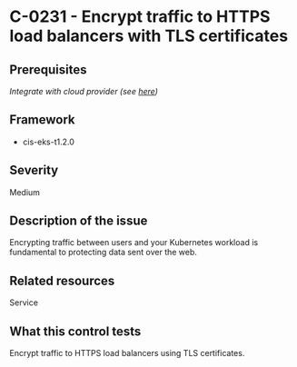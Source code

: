 # C-0231 - Encrypt traffic to HTTPS load balancers with TLS certificates

## Prerequisites
 *Integrate with cloud provider (see [here](https://hub.armosec.io/docs/kubescape-integration-with-cloud-providers))*
 
## Framework
* cis-eks-t1.2.0
 
## Severity
Medium

## Description of the issue
Encrypting traffic between users and your Kubernetes workload is fundamental to protecting data sent over the web.
 
## Related resources
Service
 
## What this control tests 
Encrypt traffic to HTTPS load balancers using TLS certificates.
 
